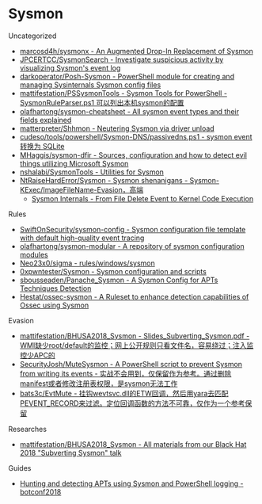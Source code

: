 # Sysmon

Uncategorized

* [marcosd4h/sysmonx - An Augmented Drop-In Replacement of Sysmon](https://github.com/marcosd4h/sysmonx)
* [JPCERTCC/SysmonSearch - Investigate suspicious activity by visualizing Sysmon's event log](https://github.com/JPCERTCC/SysmonSearch)
* [darkoperator/Posh-Sysmon - PowerShell module for creating and managing Sysinternals Sysmon config files](https://github.com/darkoperator/Posh-Sysmon)
* [mattifestation/PSSysmonTools - Sysmon Tools for PowerShell - SysmonRuleParser.ps1 可以列出本机sysmon的配置](https://github.com/mattifestation/PSSysmonTools)
* [olafhartong/sysmon-cheatsheet - All sysmon event types and their fields explained](https://github.com/olafhartong/sysmon-cheatsheet)
* [matterpreter/Shhmon - Neutering Sysmon via driver unload](https://github.com/matterpreter/Shhmon)
* [cudeso/tools/powershell/Sysmon-DNS/passivedns.ps1 - sysmon event 转换为 SQLite](https://github.com/cudeso/tools/blob/master/powershell/Sysmon-DNS/passivedns.ps1)
* [MHaggis/sysmon-dfir - Sources, configuration and how to detect evil things utilizing Microsoft Sysmon](https://github.com/MHaggis/sysmon-dfir)
* [nshalabi/SysmonTools - Utilities for Sysmon](https://github.com/nshalabi/SysmonTools)
* [NtRaiseHardError/Sysmon - Sysmon shenanigans - Sysmon-KExec/ImageFileName-Evasion，高端](https://github.com/NtRaiseHardError/Sysmon)
  * [Sysmon Internals - From File Delete Event to Kernel Code Execution](https://undev.ninja/sysmon-internals-from-file-delete-event-to-kernel-code-execution/)

Rules

* [SwiftOnSecurity/sysmon-config - Sysmon configuration file template with default high-quality event tracing](https://github.com/SwiftOnSecurity/sysmon-config)
* [olafhartong/sysmon-modular - A repository of sysmon configuration modules](https://github.com/olafhartong/sysmon-modular)
* [Neo23x0/sigma - rules/windows/sysmon](https://github.com/Neo23x0/sigma/tree/master/rules/windows/sysmon)
* [0xpwntester/Sysmon - Sysmon configuration and scripts](https://github.com/0xpwntester/Sysmon)
* [sbousseaden/Panache_Sysmon - A Sysmon Config for APTs Techniques Detection](https://github.com/sbousseaden/Panache_Sysmon)
* [Hestat/ossec-sysmon - A Ruleset to enhance detection capabilities of Ossec using Sysmon](https://github.com/Hestat/ossec-sysmon)

Evasion

* [mattifestation/BHUSA2018_Sysmon - Slides_Subverting_Sysmon.pdf - WMI缺少root/default的监控；网上公开规则只看文件名，容易绕过；注入监控少APC的](https://github.com/mattifestation/BHUSA2018_Sysmon/blob/master/Slides_Subverting_Sysmon.pdf)
* [SecurityJosh/MuteSysmon - A PowerShell script to prevent Sysmon from writing its events - 实战不会用到，仅保留作为参考。通过删除manifest或者修改注册表权限，是sysmon无法工作](https://github.com/SecurityJosh/MuteSysmon)
* [bats3c/EvtMute - 挂钩wevtsvc.dll的ETW回调，然后用yara去匹配PEVENT_RECORD来过滤。定位回调函数的方法不可靠，仅作为一个参考保留](https://github.com/bats3c/EvtMute)

Researches

* [mattifestation/BHUSA2018_Sysmon - All materials from our Black Hat 2018 "Subverting Sysmon" talk](https://github.com/mattifestation/BHUSA2018_Sysmon)

Guides

* [Hunting and detecting APTs using Sysmon and PowerShell logging - botconf2018](https://www.botconf.eu/wp-content/uploads/2018/12/2018-Tom-Ueltschi-Sysmon.pdf)
